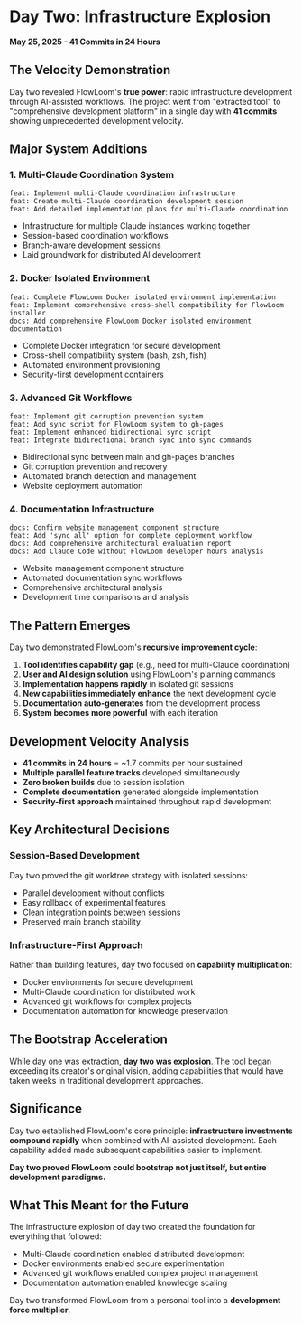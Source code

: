 # Day Two: Infrastructure Explosion
**May 25, 2025 - 41 Commits in 24 Hours**

## The Velocity Demonstration

Day two revealed FlowLoom's **true power**: rapid infrastructure development through AI-assisted workflows. The project went from "extracted tool" to "comprehensive development platform" in a single day with **41 commits** showing unprecedented development velocity.

## Major System Additions

### 1. Multi-Claude Coordination System
```
feat: Implement multi-Claude coordination infrastructure
feat: Create multi-Claude coordination development session
feat: Add detailed implementation plans for multi-Claude coordination
```
- Infrastructure for multiple Claude instances working together
- Session-based coordination workflows  
- Branch-aware development sessions
- Laid groundwork for distributed AI development

### 2. Docker Isolated Environment
```
feat: Complete FlowLoom Docker isolated environment implementation
feat: Implement comprehensive cross-shell compatibility for FlowLoom installer
docs: Add comprehensive FlowLoom Docker isolated environment documentation
```
- Complete Docker integration for secure development
- Cross-shell compatibility system (bash, zsh, fish)
- Automated environment provisioning
- Security-first development containers

### 3. Advanced Git Workflows
```
feat: Implement git corruption prevention system
feat: Add sync script for FlowLoom system to gh-pages
feat: Implement enhanced bidirectional sync script
feat: Integrate bidirectional branch sync into sync commands
```
- Bidirectional sync between main and gh-pages branches
- Git corruption prevention and recovery
- Automated branch detection and management
- Website deployment automation

### 4. Documentation Infrastructure
```
docs: Confirm website management component structure
feat: Add 'sync all' option for complete deployment workflow
docs: Add comprehensive architectural evaluation report
docs: Add Claude Code without FlowLoom developer hours analysis
```
- Website management component structure
- Automated documentation sync workflows
- Comprehensive architectural analysis
- Development time comparisons and analysis

## The Pattern Emerges

Day two demonstrated FlowLoom's **recursive improvement cycle**:

1. **Tool identifies capability gap** (e.g., need for multi-Claude coordination)
2. **User and AI design solution** using FlowLoom's planning commands
3. **Implementation happens rapidly** in isolated git sessions
4. **New capabilities immediately enhance** the next development cycle
5. **Documentation auto-generates** from the development process
6. **System becomes more powerful** with each iteration

## Development Velocity Analysis

- **41 commits in 24 hours** = ~1.7 commits per hour sustained
- **Multiple parallel feature tracks** developed simultaneously
- **Zero broken builds** due to session isolation
- **Complete documentation** generated alongside implementation
- **Security-first approach** maintained throughout rapid development

## Key Architectural Decisions

### Session-Based Development
Day two proved the git worktree strategy with isolated sessions:
- Parallel development without conflicts
- Easy rollback of experimental features
- Clean integration points between sessions
- Preserved main branch stability

### Infrastructure-First Approach
Rather than building features, day two focused on **capability multiplication**:
- Docker environments for secure development
- Multi-Claude coordination for distributed work
- Advanced git workflows for complex projects
- Documentation automation for knowledge preservation

## The Bootstrap Acceleration

While day one was extraction, **day two was explosion**. The tool began exceeding its creator's original vision, adding capabilities that would have taken weeks in traditional development approaches.

## Significance

Day two established FlowLoom's core principle: **infrastructure investments compound rapidly** when combined with AI-assisted development. Each capability added made subsequent capabilities easier to implement.

**Day two proved FlowLoom could bootstrap not just itself, but entire development paradigms.**

## What This Meant for the Future

The infrastructure explosion of day two created the foundation for everything that followed:
- Multi-Claude coordination enabled distributed development
- Docker environments enabled secure experimentation  
- Advanced git workflows enabled complex project management
- Documentation automation enabled knowledge scaling

Day two transformed FlowLoom from a personal tool into a **development force multiplier**.